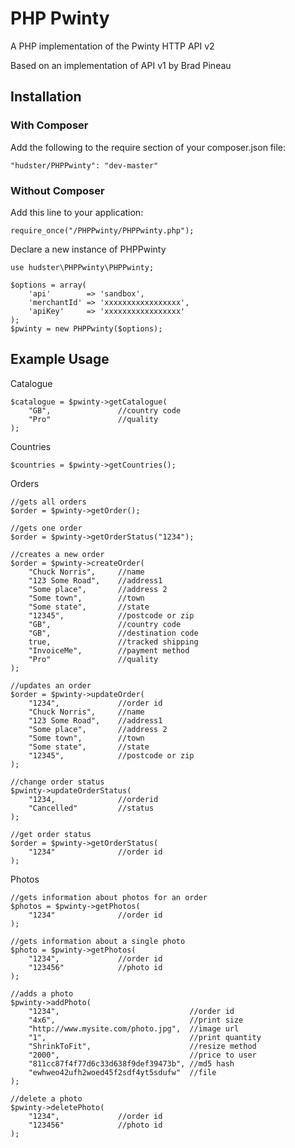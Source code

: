 # PHP Pwinty

A PHP implementation of the Pwinty HTTP API v2

Based on an implementation of API v1 by Brad Pineau

## Installation

### With Composer

Add the following to the require section of your composer.json file:

    "hudster/PHPPwinty": "dev-master"

### Without Composer

Add this line to your application:

    require_once("/PHPPwinty/PHPPwinty.php");

Declare a new instance of PHPPwinty

    use hudster\PHPPwinty\PHPPwinty;

    $options = array(
        'api'        => 'sandbox',
        'merchantId' => 'xxxxxxxxxxxxxxxxx',
        'apiKey'     => 'xxxxxxxxxxxxxxxxx'
    );
    $pwinty = new PHPPwinty($options);

## Example Usage

Catalogue

    $catalogue = $pwinty->getCatalogue(
        "GB",               //country code
        "Pro"               //quality
    );

Countries

    $countries = $pwinty->getCountries();   

Orders

    //gets all orders
    $order = $pwinty->getOrder(); 

    //gets one order
    $order = $pwinty->getOrderStatus("1234"); 

    //creates a new order
    $order = $pwinty->createOrder(
        "Chuck Norris",     //name
        "123 Some Road",    //address1
        "Some place",       //address 2
        "Some town",        //town
        "Some state",       //state
        "12345",            //postcode or zip
        "GB",               //country code
        "GB",               //destination code
        true,               //tracked shipping
        "InvoiceMe",        //payment method
        "Pro"               //quality
    );

    //updates an order
    $order = $pwinty->updateOrder(
        "1234",             //order id
        "Chuck Norris",     //name
        "123 Some Road",    //address1
        "Some place",       //address 2
        "Some town",        //town
        "Some state",       //state
        "12345",            //postcode or zip
    );

    //change order status
    $pwinty->updateOrderStatus(
        "1234,              //orderid
        "Cancelled"         //status
    );

    //get order status
    $order = $pwinty->getOrderStatus(
        "1234"              //order id
    );

Photos
    
    //gets information about photos for an order
    $photos = $pwinty->getPhotos(
        "1234"              //order id
    );

    //gets information about a single photo
    $photo = $pwinty->getPhotos(
        "1234",             //order id
        "123456"            //photo id
    );

    //adds a photo
    $pwinty->addPhoto(
        "1234",                             //order id
        "4x6",                              //print size
        "http://www.mysite.com/photo.jpg",  //image url
        "1",                                //print quantity
        "ShrinkToFit",                      //resize method
        "2000",                             //price to user
        "811cc87f4f77d6c33d638f9def39473b", //md5 hash
        "ewhweo42ufh2woed45f2sdf4yt5sdufw"  //file
    );                              

    //delete a photo
    $pwinty->deletePhoto(
        "1234",             //order id
        "123456"            //photo id
    );